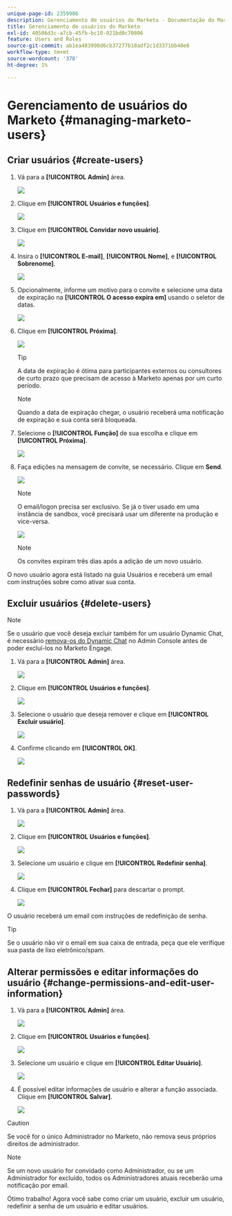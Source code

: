 ```yaml
---
unique-page-id: 2359906
description: Gerenciamento de usuários do Marketo - Documentação do Marketo - Documentação do produto
title: Gerenciamento de usuários do Marketo
exl-id: 40506d3c-a7cb-45fb-bc10-021bd0c70806
feature: Users and Roles
source-git-commit: ab1ea483998d6cb37277b18adf2c1d3371bb40e6
workflow-type: tm+mt
source-wordcount: '378'
ht-degree: 1%

---
```


# Gerenciamento de usuários do Marketo {#managing-marketo-users}

## Criar usuários {#create-users}

1. Vá para a **[!UICONTROL Admin]** área.

   ![](assets/managing-marketo-users-1.png)

1. Clique em **[!UICONTROL Usuários e funções]**.

   ![](assets/managing-marketo-users-2.png)

1. Clique em **[!UICONTROL Convidar novo usuário]**.

   ![](assets/managing-marketo-users-3.png)

1. Insira o **[!UICONTROL E-mail]**, **[!UICONTROL Nome]**, e **[!UICONTROL Sobrenome]**.

   ![](assets/managing-marketo-users-4.png)

1. Opcionalmente, informe um motivo para o convite e selecione uma data de expiração na **[!UICONTROL O acesso expira em]** usando o seletor de datas.

   ![](assets/managing-marketo-users-5.png)

1. Clique em **[!UICONTROL Próxima]**.

   ![](assets/managing-marketo-users-6.png)

   >[!TIP]
   >
   >A data de expiração é ótima para participantes externos ou consultores de curto prazo que precisam de acesso à Marketo apenas por um curto período.

   >[!NOTE]
   >
   >Quando a data de expiração chegar, o usuário receberá uma notificação de expiração e sua conta será bloqueada.

1. Selecione o **[!UICONTROL Função]** de sua escolha e clique em **[!UICONTROL Próxima]**.

   ![](assets/managing-marketo-users-7.png)

1. Faça edições na mensagem de convite, se necessário. Clique em **Send**.

   ![](assets/managing-marketo-users-8.png)

   >[!NOTE]
   >
   >O email/logon precisa ser exclusivo. Se já o tiver usado em uma instância de sandbox, você precisará usar um diferente na produção e vice-versa.

   ![](assets/managing-marketo-users-9.png)

   >[!NOTE]
   >
   >Os convites expiram três dias após a adição de um novo usuário.

O novo usuário agora está listado na guia Usuários e receberá um email com instruções sobre como ativar sua conta.

## Excluir usuários {#delete-users}

>[!NOTE]
>
>Se o usuário que você deseja excluir também for um usuário Dynamic Chat, é necessário [remova-os do Dynamic Chat](/help/marketo/product-docs/demand-generation/dynamic-chat/setup-and-configuration/add-or-remove-chat-users.md#remove-a-chat-user) no Admin Console antes de poder excluí-los no Marketo Engage.

1. Vá para a **[!UICONTROL Admin]** área.

   ![](assets/managing-marketo-users-10.png)

1. Clique em **[!UICONTROL Usuários e funções]**.

   ![](assets/managing-marketo-users-11.png)

1. Selecione o usuário que deseja remover e clique em **[!UICONTROL Excluir usuário]**.

   ![](assets/managing-marketo-users-12.png)

1. Confirme clicando em **[!UICONTROL OK]**.

   ![](assets/managing-marketo-users-13.png)

## Redefinir senhas de usuário {#reset-user-passwords}

1. Vá para a **[!UICONTROL Admin]** área.

   ![](assets/managing-marketo-users-14.png)

1. Clique em **[!UICONTROL Usuários e funções]**.

   ![](assets/managing-marketo-users-15.png)

1. Selecione um usuário e clique em **[!UICONTROL Redefinir senha]**.

   ![](assets/managing-marketo-users-16.png)

1. Clique em **[!UICONTROL Fechar]** para descartar o prompt.

   ![](assets/managing-marketo-users-17.png)

O usuário receberá um email com instruções de redefinição de senha.

>[!TIP]
>
>Se o usuário não vir o email em sua caixa de entrada, peça que ele verifique sua pasta de lixo eletrônico/spam.

## Alterar permissões e editar informações do usuário {#change-permissions-and-edit-user-information}

1. Vá para a **[!UICONTROL Admin]** área.

   ![](assets/managing-marketo-users-18.png)

1. Clique em **[!UICONTROL Usuários e funções]**.

   ![](assets/managing-marketo-users-19.png)

1. Selecione um usuário e clique em **[!UICONTROL Editar Usuário]**.

   ![](assets/managing-marketo-users-20.png)

1. É possível editar informações de usuário e alterar a função associada. Clique em **[!UICONTROL Salvar]**.

   ![](assets/managing-marketo-users-21.png)

>[!CAUTION]
>
>Se você for o único Administrador no Marketo, não remova seus próprios direitos de administrador.

>[!NOTE]
>
>Se um novo usuário for convidado como Administrador, ou se um Administrador for excluído, todos os Administradores atuais receberão uma notificação por email.

Ótimo trabalho! Agora você sabe como criar um usuário, excluir um usuário, redefinir a senha de um usuário e editar usuários.

